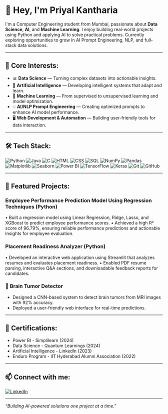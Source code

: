 # 👋 Hey, I'm Priyal Kantharia

I'm a Computer Engineering student from Mumbai, passionate about **Data Science**, **AI**, and **Machine Learning**. I enjoy building real-world projects using Python and applying AI to solve practical problems. Currently exploring opportunities to grow in AI Prompt Engineering, NLP, and full-stack data solutions.

---

## 🚀 Core Interests:

- 📊 **Data Science** — Turning complex datasets into actionable insights.
- 🤖 **Artificial Intelligence** — Developing intelligent systems that adapt and learn.
- 🧠 **Machine Learning** — From supervised to unsupervised learning and model optimization.
- 💡 **AI/NLP Prompt Engineering** — Creating optimized prompts to enhance AI model performance.
- 🖥️ **Web Development & Automation** — Building user-friendly tools for data interaction.

---

## 🛠️ Tech Stack:

![Python](https://img.shields.io/badge/Python-3776AB?style=for-the-badge&logo=python&logoColor=white)
![Java](https://img.shields.io/badge/Java-007396?style=for-the-badge&logo=java&logoColor=white)
![C](https://img.shields.io/badge/C-00599C?style=for-the-badge&logo=c&logoColor=white)
![HTML](https://img.shields.io/badge/HTML5-E34F26?style=for-the-badge&logo=html5&logoColor=white)
![CSS](https://img.shields.io/badge/CSS3-1572B6?style=for-the-badge&logo=css3&logoColor=white)
![SQL](https://img.shields.io/badge/SQL-4479A1?style=for-the-badge&logo=postgresql&logoColor=white)
![NumPy](https://img.shields.io/badge/Numpy-013243?style=for-the-badge&logo=numpy&logoColor=white)
![Pandas](https://img.shields.io/badge/Pandas-150458?style=for-the-badge&logo=pandas&logoColor=white)
![Matplotlib](https://img.shields.io/badge/Matplotlib-11557C?style=for-the-badge&logo=matplotlib&logoColor=white)
![Seaborn](https://img.shields.io/badge/Seaborn-005F73?style=for-the-badge&logoColor=white)
![Power BI](https://img.shields.io/badge/PowerBI-F2C811?style=for-the-badge&logo=powerbi&logoColor=black)
![TensorFlow](https://img.shields.io/badge/TensorFlow-FF6F00?style=for-the-badge&logo=tensorflow&logoColor=white)
![Keras](https://img.shields.io/badge/Keras-D00000?style=for-the-badge&logo=keras&logoColor=white)
![Git](https://img.shields.io/badge/Git-F05032?style=for-the-badge&logo=git&logoColor=white)
![GitHub](https://img.shields.io/badge/GitHub-181717?style=for-the-badge&logo=github&logoColor=white)

---

## 🌟 Featured Projects:


###  **Employee Performance Prediction Model Using Regression Techniques (Python)**        
•	Built a regression model using Linear Regression, Ridge, Lasso, and XGBoost to predict employee performance scores.
•	Achieved a high R² score of 96.79%, ensuring reliable performance predictions and actionable Insights for employee evaluation.



 ###   **Placement Readiness Analyzer (Python)**	        
•	Developed an interactive web application using Streamlit that analyzes resumes and evaluates placement readiness.
•	Enabled PDF resume parsing, interactive Q&A sections, and downloadable feedback reports for candidates.



### 🧠 **Brain Tumor Detector**
- Designed a CNN-based system to detect brain tumors from MRI images with 92% accuracy.
- Deployed a user-friendly web interface for real-time predictions.

---

## 📄 Certifications:
- Power BI - Simplilearn (2024)  
- Data Science - Quantum Learnings (2024)  
- Artificial Intelligence - LinkedIn (2023)  
- Enduro Program - IIT Hyderabad Alumni Association (2022)  

---

## 📫 Connect with me:

[![LinkedIn](https://img.shields.io/badge/LinkedIn-blue?style=for-the-badge&logo=linkedin&logoColor=white)](https://www.linkedin.com/in/priyalkantharia)

---

*“Building AI-powered solutions one project at a time.”*

